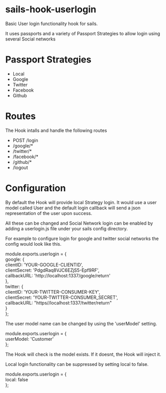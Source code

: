 # sails-hook-userlogin

Basic User login functionality hook for sails.

It uses passports and a variety of Passport Strategies to allow login using several Social networks

# Passport Strategies

* Local
* Google
* Twitter
* Facebook
* Github


# Routes

The Hook intalls and handle the following routes

* POST /login
* /google/*
* /twitter/*
* /facebook/*
* /github/*
* /logout


# Configuration

By default the Hook will provide local Strategy login. It would use a user model
called User and the default login callback will send a json representation of
the user upon success.

All these can be changed and Social Network login can be enabled by adding a
userlogin.js file under your sails config directory.

For example to configure login for google and twitter social networks the config
would look like this.

module.exports.userlogin = {  
    google: {  
    clientID: 'YOUR-GOOGLE-CLIENTID',  
    clientSecret: 'PdgdRaq8VJC6EZjS5-Epf9RF',  
    callbackURL: 'http://localhost:1337/google/return'  
  },  
  twitter: {  
    clientID: 'YOUR-TWITTER-CONSUMER-KEY',  
    clientSecret: 'YOUR-TWITTER-CONSUMER_SECRET',  
    callbackURL: "https//localhost:1337/twitter/return"  
  }  
};  

The user model name can be changed by using the 'userModel' setting.

module.exports.userlogin = {  
  userModel: 'Customer'  
};

The Hook will check is the model exists. If it doesnt, the Hook will inject it.

Local login functionality can be suppressed by setting local to false.

module.exports.userlogin = {  
  local: false  
};
